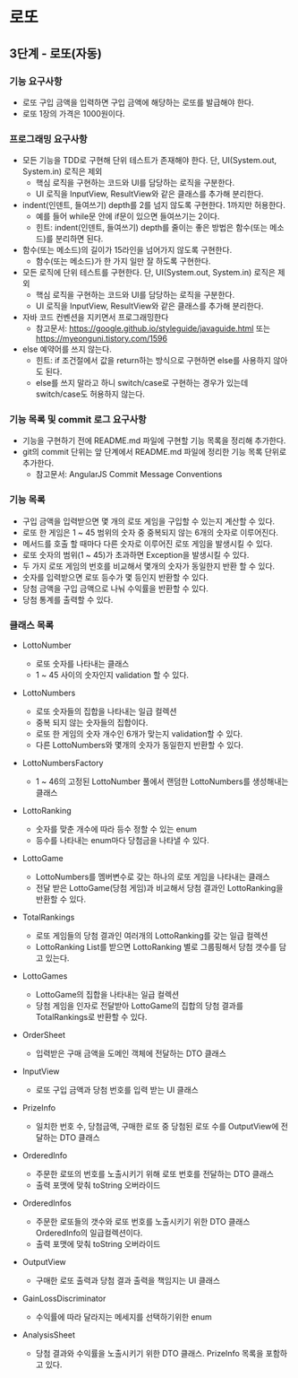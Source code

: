 # 로또
## 3단계 - 로또(자동)

### 기능 요구사항
* 로또 구입 금액을 입력하면 구입 금액에 해당하는 로또를 발급해야 한다.
* 로또 1장의 가격은 1000원이다.

### 프로그래밍 요구사항
* 모든 기능을 TDD로 구현해 단위 테스트가 존재해야 한다. 단, UI(System.out, System.in) 로직은 제외
    * 핵심 로직을 구현하는 코드와 UI를 담당하는 로직을 구분한다.
    * UI 로직을 InputView, ResultView와 같은 클래스를 추가해 분리한다.
* indent(인덴트, 들여쓰기) depth를 2를 넘지 않도록 구현한다. 1까지만 허용한다.
    * 예를 들어 while문 안에 if문이 있으면 들여쓰기는 2이다.
    * 힌트: indent(인덴트, 들여쓰기) depth를 줄이는 좋은 방법은 함수(또는 메소드)를 분리하면 된다.
* 함수(또는 메소드)의 길이가 15라인을 넘어가지 않도록 구현한다.
    * 함수(또는 메소드)가 한 가지 일만 잘 하도록 구현한다.
* 모든 로직에 단위 테스트를 구현한다. 단, UI(System.out, System.in) 로직은 제외
    * 핵심 로직을 구현하는 코드와 UI를 담당하는 로직을 구분한다.
    * UI 로직을 InputView, ResultView와 같은 클래스를 추가해 분리한다.
* 자바 코드 컨벤션을 지키면서 프로그래밍한다
    * 참고문서: https://google.github.io/styleguide/javaguide.html 또는 https://myeonguni.tistory.com/1596
* else 예약어를 쓰지 않는다.
    * 힌트: if 조건절에서 값을 return하는 방식으로 구현하면 else를 사용하지 않아도 된다.
    * else를 쓰지 말라고 하니 switch/case로 구현하는 경우가 있는데 switch/case도 허용하지 않는다.
### 기능 목록 및 commit 로그 요구사항
* 기능을 구현하기 전에 README.md 파일에 구현할 기능 목록을 정리해 추가한다.
* git의 commit 단위는 앞 단계에서 README.md 파일에 정리한 기능 목록 단위로 추가한다.
    * 참고문서: AngularJS Commit Message Conventions
    
### 기능 목록
* 구입 금액을 입력받으면 몇 개의 로또 게임을 구입할 수 있는지 계산할 수 있다.
* 로또 한 게임은 1 ~ 45 범위의 숫자 중 중복되지 않는 6개의 숫자로 이루어진다.
* 메서드를 호출 할 때마다 다른 숫자로 이루어진 로또 게임을 발생시킬 수 있다.
* 로또 숫자의 범위(1 ~ 45)가 초과하면 Exception을 발생시킬 수 있다.
* 두 가지 로또 게임의 번호를 비교해서 몇개의 숫자가 동일한지 반환 할 수 있다.
* 숫자를 입력받으면 로또 등수가 몇 등인지 반환할 수 있다.
* 당첨 금액을 구입 금액으로 나눠 수익률을 반환할 수 있다.
* 당첨 통계를 출력할 수 있다.

### 클래스 목록
* LottoNumber
  * 로또 숫자를 나타내는 클래스
  * 1 ~ 45 사이의 숫자인지 validation 할 수 있다.
* LottoNumbers
  * 로또 숫자들의 집합을 나타내는 일급 컬렉션
  * 중복 되지 않는 숫자들의 집합이다.
  * 로또 한 게임의 숫자 개수인 6개가 맞는지 validation할 수 있다.
  * 다른 LottoNumbers와 몇개의 숫자가 동일한지 반환할 수 있다.
  
* LottoNumbersFactory
  * 1 ~ 46의 고정된 LottoNumber 풀에서 랜덤한 LottoNumbers를 생성해내는 클래스

* LottoRanking
  * 숫자를 맞춘 개수에 따라 등수 정할 수 있는 enum
  * 등수를 나타내는 enum마다 당첨금을 나타낼 수 있다.
  
* LottoGame
  * LottoNumbers를 멤버변수로 갖는 하나의 로또 게임을 나타내는 클래스
  * 전달 받은 LottoGame(당첨 게임)과 비교해서 당첨 결과인 LottoRanking을 반환할 수 있다.
  
* TotalRankings
  * 로또 게임들의 당첨 결과인 여러개의 LottoRanking를 갖는 일급 컬렉션
  * LottoRanking List를 받으면 LottoRanking 별로 그룹핑해서 당첨 갯수를 담고 있는다.

* LottoGames
  * LottoGame의 집합을 나타내는 일급 컬렉션
  * 당첨 게임을 인자로 전달받아 LottoGame의 집합의 당첨 결과를 TotalRankings로 반환할 수 있다.
  
* OrderSheet
  * 입력받은 구매 금액을 도메인 객체에 전달하는 DTO 클래스

* InputView
  * 로또 구입 금액과 당첨 번호를 입력 받는 UI 클래스
  
* PrizeInfo
  * 일치한 번호 수, 당첨금액, 구매한 로또 중 당첨된 로또 수를 OutputView에 전달하는 DTO 클래스 
  
* OrderedInfo
  * 주문한 로또의 번호를 노출시키기 위해 로또 번호를 전달하는 DTO 클래스
  * 출력 포맷에 맞춰 toString 오버라이드

* OrderedInfos
  * 주문한 로또들의 갯수와 로또 번호를 노출시키기 위한 DTO 클래스 OrderedInfo의 일급컬렉션이다.
  * 출력 포맷에 맞춰 toString 오버라이드

* OutputView
  * 구매한 로또 출력과 당첨 결과 출력을 책임지는 UI 클래스

* GainLossDiscriminator
  * 수익률에 따라 달라지는 메세지를 선택하기위한 enum 
  
* AnalysisSheet
  * 당첨 결과와 수익률을 노출시키기 위한 DTO 클래스. PrizeInfo 목록을 포함하고 있다.
